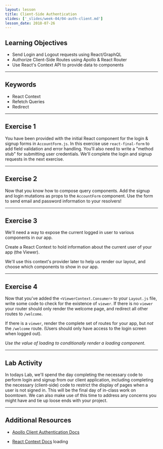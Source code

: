 ```yaml
---
layout: lesson
title: Client-Side Authentication
slides: ['_slides/week-04/04-auth-client.md']
lesson_date: 2018-07-26
---
```


## Learning Objectives

- Send Login and Logout requests using React/GraphQL
- Authorize Client-Side Routes using Apollo & React Router
- Use React's Context API to provide data to components

---

## Keywords

- React Context
- Refetch Queries
- Redirect

---

## Exercise 1

You have been provided with the initial React component for the login & signup forms in `AccountForm.js`.
In this exercise use `react-final-form` to add field validation and error handling. You'll also need to write a "method stub"
for submitting user credentials. We'll complete the login and signup requests in the next exercise.

---

## Exercise 2

Now that you know how to compose query components. Add the signup and login mutations as props to the `AccountForm` component. Use the form to send email and password information to your resolvers!

---

## Exercise 3

We'll need a way to expose the current logged in user to various components in our app.

Create a React Context to hold information about the current user of your app (the Viewer).

We'll use this context's provider later to help us render our layout,
and choose which components to show in our app.

---

## Exercise 4

Now that you've added the `<ViewerContext.Consumer>` to your `Layout.js` file, write some code to check for the existence of `viewer`. If there is no `viewer` your router should only render the welcome page, and redirect all other routes to `/welcome`.

If there is a `viewer`, render the complete set of routes for your app, but _not_ the `/welcome` route. (Users should only have access to the login screen when logged out).

_Use the value of loading to conditionally render a loading component._

---

## Lab Activity

In todays Lab, we'll spend the day completing the necessary code to perform login and signup from our
client application, including completing the necessary (client-side) code to restrict the display of pages
when a user is not signed in. This will be the final day of in-class work on boomtown. We can also make use of this time to address any concerns you might have and tie up loose ends with your project.

---

## Additional Resources

- [Apollo Client Authentication Docs](https://www.apollographql.com/docs/react/recipes/authentication.html)

- [React Context Docs](https://reactjs.org/docs/context.html)
  loading
